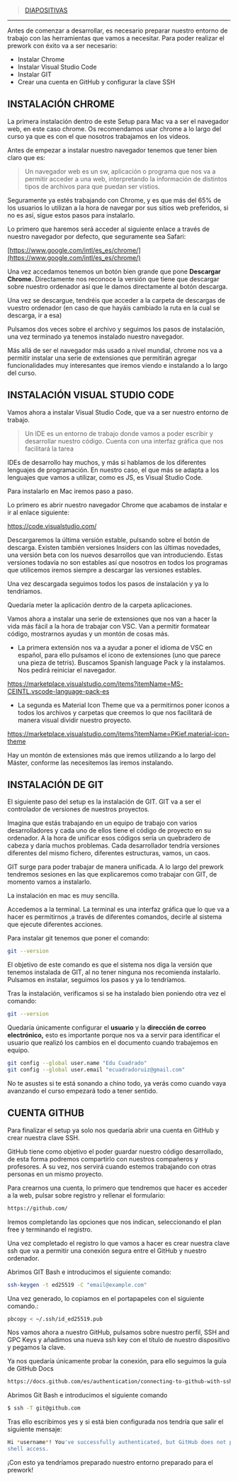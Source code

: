 
>[DIAPOSITIVAS](S1-recursos/setup-macos.pdf)

---

Antes de comenzar a desarrollar, es necesario preparar nuestro entorno de trabajo con las herramientas que vamos a necesitar. Para poder realizar el prework con éxito va a ser necesario:

- Instalar Chrome
- Instalar Visual Studio Code
- Instalar GIT
- Crear una cuenta en GitHub y configurar la clave SSH

 

## INSTALACIÓN CHROME

La primera instalación dentro de este Setup para Mac va a ser el navegador web, en este caso chrome. Os recomendamos usar chrome a lo largo del curso ya que es con el que nosotros trabajamos en los videos.

Antes de empezar a instalar nuestro navegador tenemos que tener bien claro que es:

 


> Un navegador web es un sw, aplicación o programa que nos va a permitir 
acceder a una web, interpretando la información de distintos tipos de 
archivos para que puedan ser vistios.

  

Seguramente ya estés trabajando con Chrome, y es que más del 65% de los usuarios lo utilizan a la hora de navegar por sus sitios web preferidos, si no es así, sigue estos pasos para instalarlo.

Lo primero que haremos será acceder al siguiente enlace a través de nuestro navegador por defecto, que seguramente sea Safari:

 


[https://www.google.com/intl/es_es/chrome/](https://www.google.com/intl/es_es/chrome/)


 

Una vez accedamos tenemos un botón bien grande que pone **Descargar Chrome.** Directamente nos reconoce la versión que tiene que descargar sobre nuestro ordenador así que le damos directamente al botón descarga.

Una vez se descargue, tendréis que acceder a la carpeta de descargas de vuestro ordenador (en caso de que hayáis cambiado la ruta en la cual se descarga, ir a esa)

Pulsamos dos veces sobre el archivo y seguimos los pasos de instalación, una vez terminado ya tenemos instalado nuestro navegador.

Más allá de ser el navegador más usado a nivel mundial, chrome nos va a permitir instalar una serie de extensiones que permitirán agregar funcionalidades muy interesantes que iremos viendo e instalando a lo largo del curso.

## INSTALACIÓN VISUAL STUDIO CODE

Vamos ahora a instalar Visual Studio Code, que va a ser nuestro entorno de trabajo.

 


>Un IDE es un entorno de trabajo donde vamos a poder escribir 
y desarrollar nuestro código. Cuenta con una interfaz gráfica que nos 
facilitará la tarea

   

IDEs de desarrollo hay muchos, y más si hablamos de los diferentes lenguajes de programación. En nuestro caso, el que más se adapta a los lenguajes que vamos a utilizar, como es JS,  es Visual Studio Code.

Para instalarlo en Mac iremos paso a paso. 

Lo primero es abrir nuestro navegador Chrome que acabamos de instalar e ir al enlace siguiente:

 


https://code.visualstudio.com/

   

Descargaremos la última versión estable, pulsando sobre el botón de descarga. Existen también versiones Insiders con las últimas novedades, una versión beta con los nuevos desarrollos que van introduciendo. Estas versiones todavía no son estables así que nosotros en todos los programas que utilicemos iremos siempre a descargar las versiones estables.

Una vez descargada seguimos todos los pasos de instalación y ya lo tendríamos.

Quedaría meter la aplicación dentro de la carpeta aplicaciones.

Vamos ahora a instalar una serie de extensiones que nos van a hacer la vida más fácil a la hora de trabajar con VSC. Van a permitir formatear código, mostrarnos ayudas y un montón de cosas más.

- La primera extensión nos va a ayudar a poner el idioma de VSC en español, para ello pulsamos el icono de extensiones (uno que parece una pieza de tetris).  Buscamos Spanish language Pack y la instalamos. Nos pedirá reiniciar el navegador.

 


https://marketplace.visualstudio.com/items?itemName=MS-CEINTL.vscode-language-pack-es


   

- La segunda es Material Icon Theme que va a permitirnos poner iconos a todos los archivos y carpetas que creemos lo que nos facilitará de manera visual dividir nuestro proyecto.

 


https://marketplace.visualstudio.com/items?itemName=PKief.material-icon-theme


   

Hay un montón de extensiones más que iremos utilizando a lo largo del Máster, conforme las necesitemos las iremos instalando.

## INSTALACIÓN DE GIT

El siguiente paso del setup es la instalación de GIT. GIT va a ser el controlador de versiones de nuestros proyectos.

Imagina que estás trabajando en un equipo de trabajo con varios desarrolladores y cada uno de ellos tiene el código de proyecto en su ordenador. A la hora de unificar esos códigos sería un quebradero de cabeza y daría muchos problemas. Cada desarrollador tendría versiones diferentes del mismo fichero, diferentes estructuras, vamos, un caos.

GIT surge para poder trabajar de manera unificada. A lo largo del prework tendremos sesiones en las que explicaremos como trabajar con GIT, de momento vamos a instalarlo.

La instalación en mac es muy sencilla.

Accedemos a la terminal. La terminal es una interfaz gráfica que lo que va a hacer es permitirnos ,a través de diferentes comandos, decirle al sistema que ejecute diferentes acciones.

Para instalar git tenemos que poner el comando:

 

```bash
git --version
```

  

El objetivo de este comando es que el sistema nos diga la versión que tenemos instalada de GIT, al no tener ninguna nos recomienda instalarlo. Pulsamos en instalar, seguimos los pasos y ya lo tendríamos.

Tras la instalación, verificamos si se ha instalado bien poniendo otra vez el comando:

 

```bash
git --version
```

  

Quedaría únicamente configurar el **usuario** y la **dirección de correo electrónico,** esto es importante porque nos va a servir para identificar el usuario que realizó los cambios en el documento cuando trabajemos en equipo. 

 

```bash
git config --global user.name "Edu Cuadrado"
git config --global user.email "ecuadradoruiz@gmail.com"
```

  

No te asustes si te está sonando a chino todo, ya verás como cuando vaya avanzando el curso empezará todo a tener sentido.

## CUENTA GITHUB

Para finalizar el setup ya solo nos quedaría abrir una cuenta en GitHub y crear nuestra clave SSH.

GitHub tiene como objetivo el poder guardar nuestro código desarrollado, de esta forma podremos compartirlo con nuestros compañeros y profesores. A su vez, nos servirá cuando estemos trabajando con otras personas en un mismo proyecto.

Para crearnos una cuenta, lo primero que tendremos que hacer es acceder a la web, pulsar sobre registro y rellenar el formulario:

 

```bash
https://github.com/
```

  

Iremos completando las opciones que nos indican, seleccionando el plan free y terminando el registro.

Una vez completado el registro lo que vamos a hacer es crear nuestra clave ssh que va a permitir una conexión segura entre el GitHub y nuestro ordenador.

Abrimos GIT Bash e introducimos el siguiente comando:

 

```bash
ssh-keygen -t ed25519 -C "email@example.com"
```

 

Una vez generado, lo copiamos en el portapapeles con el siguiente comando.:

  

```bash
pbcopy < ~/.ssh/id_ed25519.pub
```

 

Nos vamos ahora a nuestro GitHub, pulsamos sobre nuestro perfil, SSH and GPC Keys y añadimos una nueva ssh key con el título de nuestro dispositivo y pegamos la clave.

Ya nos quedaría únicamente probar la conexión, para ello seguimos la guía de GitHub Docs

  

```bash
https://docs.github.com/es/authentication/connecting-to-github-with-ssh/testing-your-ssh-connection
```

 

Abrimos Git Bash e introducimos el siguiente comando

   

```bash
$ ssh -T git@github.com
```

  

Tras ello escribimos   yes  y si está bien configurada nos tendría que salir el siguiente mensaje:

```bash
Hi *username*! You've successfully authenticated, but GitHub does not provide 
shell access.  
```

  

¡Con esto ya tendríamos preparado nuestro entorno preparado para el prework!
